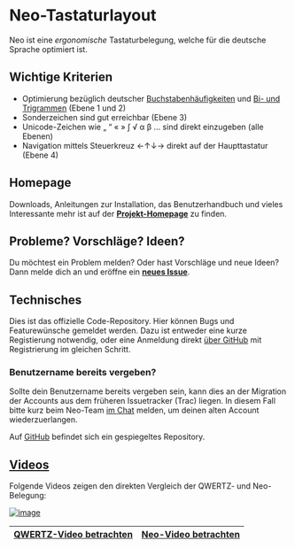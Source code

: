 # Neo-Tastaturlayout
Neo ist eine *ergonomische* Tastaturbelegung, welche für die deutsche Sprache optimiert ist.

## Wichtige Kriterien

  - Optimierung bezüglich deutscher [Buch­staben­häufig­keiten](http://de.wikipedia.org/wiki/Buchstabenh%C3%A4ufigkeit) und [Bi- und Trigrammen](http://de.wikipedia.org/wiki/N-Gramm) (Ebene 1 und 2)
  - Sonderzeichen sind gut erreichbar (Ebene 3)
  - Unicode-Zeichen wie „ “ « » ∫ √ α β … sind direkt einzugeben (alle Ebenen)
  - Navigation mittels Steuerkreuz ←↑↓→ direkt auf der Haupttastatur (Ebene 4)

## Homepage

Downloads, Anleitungen zur Installation, das Benutzerhandbuch und vieles Interessante mehr ist auf der **[Projekt-Homepage](https://neo-layout.org/)** zu finden.

## Probleme? Vorschläge? Ideen?

Du möchtest ein Problem melden? Oder hast Vorschläge und neue Ideen? Dann melde dich an und eröffne ein [__neues Issue__](https://git.neo-layout.org/neo/neo-layout/issues/new).

## Technisches

Dies ist das offizielle Code-Repository. Hier können Bugs und Featurewünsche gemeldet werden. Dazu ist entweder eine kurze Registierung notwendig, oder eine Anmeldung direkt [über GitHub](https://git.neo-layout.org/user/oauth2/github) mit Registrierung im gleichen Schritt.

### Benutzername bereits vergeben?
Sollte dein Benutzername bereits vergeben sein, kann dies an der Migration der Accounts aus dem früheren Issuetracker (Trac) liegen. In diesem Fall bitte kurz beim Neo-Team [im Chat](https://neo-layout.org/Kontakt/community/) melden, um deinen alten Account wiederzuerlangen.

Auf [GitHub](https://github.com/neo-layout/neo-layout/) befindet sich ein gespiegeltes Repository.


## [Videos](https://youtu.be/TJIAOwsWF7Q)

Folgende Videos zeigen den direkten Vergleich der QWERTZ- und Neo-Belegung:

[![image](https://i.ytimg.com/vi_webp/TJIAOwsWF7Q/maxresdefault.webp)](https://youtu.be/TJIAOwsWF7Q)


[QWERTZ-Video betrachten](http://youtu.be/sBO9o0V5mpw)|[Neo-Video betrachten](http://youtu.be/ZUvZi-I_utU)
---|---
